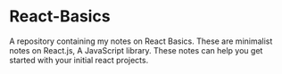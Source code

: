# React-Basics
A repository containing my notes on React Basics.
These are minimalist notes on React.js, A JavaScript library.
These notes can help you get started with your initial react projects.
